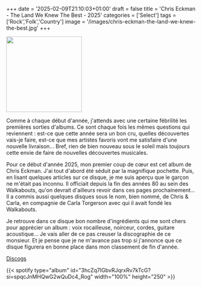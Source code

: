 +++
date = '2025-02-09T21:10:03+01:00'
draft = false
title = 'Chris Eckman - The Land We Knew The Best - 2025'
categories = ['Select']
tags = ['Rock','Folk','Country']
image = '/images/chris-eckman-the-land-we-knew-the-best.jpg'
+++

<img src="/images/chris-eckman-the-land-we-knew-the-best.jpg" width="200"/>

Comme à chaque début d'année, j'attends avec une certaine fébrilité les premières sorties d'albums. Ce sont chaque fois les mêmes questions qui reviennent : est-ce que cette année sera un bon cru, quelles découvertes vais-je faire, est-ce que mes artistes favoris vont me satisfaire d'une nouvelle livraison... Bref, rien de bien nouveau sous le soleil mais toujours cette envie de faire de nouvelles découvertes musicales.

Pour ce début d'année 2025, mon premier coup de cœur est cet album de Chris Eckman. J'ai tout d'abord été séduit par la magnifique pochette. Puis, en lisant quelques articles sur ce disque, je me suis aperçu que le garçon ne m'était pas inconnu. Il officiait depuis la fin des années 80 au sein des Walkabouts, qu'on devrait d'ailleurs revoir dans ces pages prochainement... Il a commis aussi quelques disques sous le nom, bien nommé, de Chris & Carla, en compagnie de Carla Torgerson avec qui il avait fondé les Walkabouts.

Je retrouve dans ce disque bon nombre d'ingrédients qui me sont chers pour apprécier un album : voix rocailleuse, noirceur, cordes, guitare acoustique... Je vais aller de ce pas creuser la discographie de ce monsieur. Et je pense que je ne m'avance pas trop si j'annonce que ce disque figurera en bonne place dans mon classement de fin d'année.


[Discogs](https://www.discogs.com/fr/master/3736188-Chris-Eckman-The-Land-We-Knew-The-Best)

{{< spotify type="album" id="3hcZq7IGbvRJqrxRv7kTcG?si=spqcJnMHQwG2wQuDc4_Rog" width="100%" height="250" >}}
